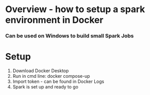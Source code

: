 # Overview - how to setup a spark environment in Docker
### Can be used on Windows to build small Spark Jobs

# Setup
1. Download Docker Desktop
2. Run in cmd line:  docker compose-up
3. Import token - can be found in Docker Logs
4. Spark is set up and ready to go
